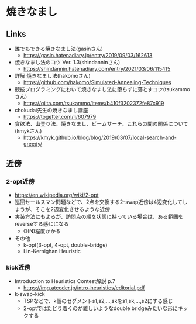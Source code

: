 # 焼きなまし

## Links
- 誰でもできる焼きなまし法(gasinさん)
    - https://gasin.hatenadiary.jp/entry/2019/09/03/162613
- 焼きなまし法のコツ Ver. 1.3(shindanninさん)
    - https://shindannin.hatenadiary.com/entry/2021/03/06/115415
- 詳解 焼きなまし法(hakomoさん)
    - https://github.com/hakomo/Simulated-Annealing-Techniques
- 競技プログラミングにおいて焼きなまし法に堕ちずに落とすコツ(tsukammoさん)
    - https://qiita.com/tsukammo/items/b410f3202372fe87c919
- chokudai先生の焼きなまし講座
    - https://togetter.com/li/607979
- 貪欲法、山登り法、焼きなまし、ビームサーチ、これらの間の関係について(kmykさん)
    - https://kmyk.github.io/blog/blog/2019/03/07/local-search-and-greedy/

## 近傍
### 2-opt近傍
- https://en.wikipedia.org/wiki/2-opt
- 巡回セールスマン問題などで、2点を交換する2-swap近傍は4辺変化してしまうが、そこを2辺変化させるような近傍
- 実装方法にもよるが、訪問点の順を状態に持っている場合は、ある範囲をreverseする感じになる
    - O(N)程度かかる
- その他
    - k-opt(3-opt, 4-opt, double-bridge)
    - Lin-Kernighan Heuristic

### kick近傍
- Introduction to Heuristics Contest解説 p.7
    - https://img.atcoder.jp/intro-heuristics/editorial.pdf
- k-swap-kick
    - TSPなどで、k個のセグメントs1,s2,...,skをs1,sk,...,s2にする感じ
    - 2-optではたどり着くのが難しいようなdouble bridgeみたいな形にキックする
